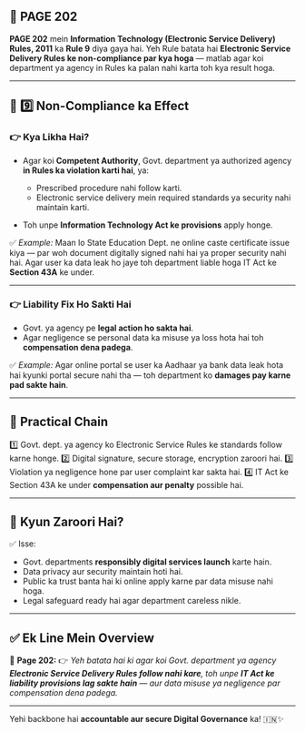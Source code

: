## 📄 **PAGE 202**

**PAGE 202** mein **Information Technology (Electronic Service Delivery) Rules, 2011** ka **Rule 9** diya gaya hai.
Yeh Rule batata hai **Electronic Service Delivery Rules ke non-compliance par kya hoga** — matlab agar koi department ya agency in Rules ka palan nahi karta toh kya result hoga.

---

## 🔹 **9️⃣ Non-Compliance ka Effect**

### 👉 Kya Likha Hai?

* Agar koi **Competent Authority**, Govt. department ya authorized agency **in Rules ka violation karti hai**, ya:

  * Prescribed procedure nahi follow karti.
  * Electronic service delivery mein required standards ya security nahi maintain karti.
* Toh unpe **Information Technology Act ke provisions** apply honge.

✅ *Example:* Maan lo State Education Dept. ne online caste certificate issue kiya — par woh document digitally signed nahi hai ya proper security nahi hai. Agar user ka data leak ho jaye toh department liable hoga IT Act ke **Section 43A** ke under.

---

### 👉 Liability Fix Ho Sakti Hai

* Govt. ya agency pe **legal action ho sakta hai**.
* Agar negligence se personal data ka misuse ya loss hota hai toh **compensation dena padega**.

✅ *Example:* Agar online portal se user ka Aadhaar ya bank data leak hota hai kyunki portal secure nahi tha — toh department ko **damages pay karne pad sakte hain**.

---

## 🧩 **Practical Chain**

1️⃣ Govt. dept. ya agency ko Electronic Service Rules ke standards follow karne honge.
2️⃣ Digital signature, secure storage, encryption zaroori hai.
3️⃣ Violation ya negligence hone par user complaint kar sakta hai.
4️⃣ IT Act ke Section 43A ke under **compensation aur penalty** possible hai.

---

## 🔹 **Kyun Zaroori Hai?**

✅ Isse:

* Govt. departments **responsibly digital services launch** karte hain.
* Data privacy aur security maintain hoti hai.
* Public ka trust banta hai ki online apply karne par data misuse nahi hoga.
* Legal safeguard ready hai agar department careless nikle.

---

## ✅ **Ek Line Mein Overview**

📌 **Page 202:**
👉 *Yeh batata hai ki agar koi Govt. department ya agency **Electronic Service Delivery Rules follow nahi kare**, toh unpe **IT Act ke liability provisions lag sakte hain** — aur data misuse ya negligence par compensation dena padega.*

---

Yehi backbone hai **accountable aur secure Digital Governance** ka! 🇮🇳✨

